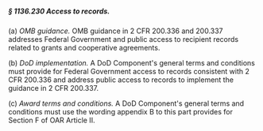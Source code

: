 ##### § 1136.230 Access to records. #####

(a) *OMB guidance.* OMB guidance in 2 CFR 200.336 and 200.337 addresses Federal Government and public access to recipient records related to grants and cooperative agreements.

(b) *DoD implementation.* A DoD Component's general terms and conditions must provide for Federal Government access to records consistent with 2 CFR 200.336 and address public access to records to implement the guidance in 2 CFR 200.337.

(c) *Award terms and conditions.* A DoD Component's general terms and conditions must use the wording appendix B to this part provides for Section F of OAR Article II.